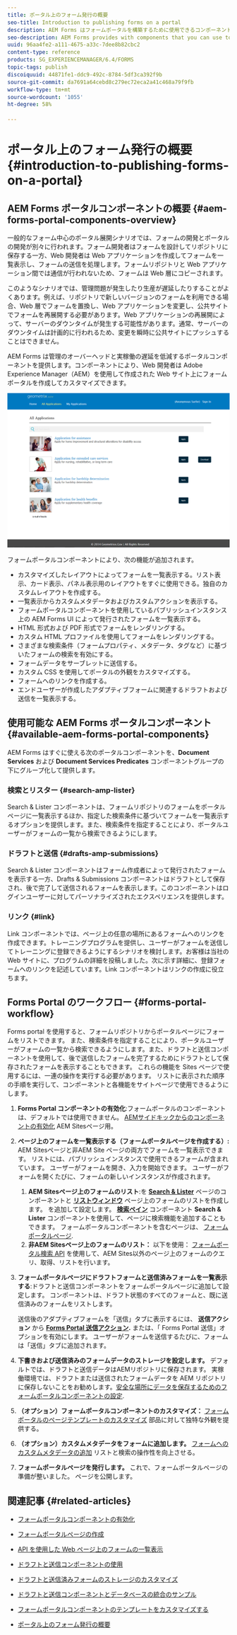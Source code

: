 ```yaml
---
title: ポータル上のフォーム発行の概要
seo-title: Introduction to publishing forms on a portal
description: AEM Forms はフォームポータルを構築するために使用できるコンポーネントを提供します。この記事では、使用可能なフォームポータルコンポーネントを紹介します。
seo-description: AEM Forms provides with components that you can use to build your forms portal. This articles introduces you to the available forms portal components.
uuid: 96aa4fe2-a111-4675-a33c-7dee8b82cbc2
content-type: reference
products: SG_EXPERIENCEMANAGER/6.4/FORMS
topic-tags: publish
discoiquuid: 44871fe1-ddc9-492c-8784-5df3ca392f9b
source-git-commit: da7691a64cebd8c279ec72eca2a41c468a79f9fb
workflow-type: tm+mt
source-wordcount: '1055'
ht-degree: 58%

---
```



# ポータル上のフォーム発行の概要 {#introduction-to-publishing-forms-on-a-portal}

## AEM Forms ポータルコンポーネントの概要 {#aem-forms-portal-components-overview}

一般的なフォーム中心のポータル展開シナリオでは、フォームの開発とポータルの開発が別々に行われます。フォーム開発者はフォームを設計してリポジトリに保存する一方、Web 開発者は Web アプリケーションを作成してフォームを一覧表示し、フォームの送信を処理します。フォームリポジトリと Web アプリケーション間では通信が行われないため、フォームは Web 層にコピーされます。

このようなシナリオでは、管理問題が発生したり生産が遅延したりすることがよくあります。例えば、リポジトリで新しいバージョンのフォームを利用できる場合、Web 層でフォームを置換し、Web アプリケーションを変更し、公共サイトでフォームを再展開する必要があります。Web アプリケーションの再展開によって、サーバーのダウンタイムが発生する可能性があります。通常、サーバーのダウンタイムは計画的に行われるため、変更を瞬時に公共サイトにプッシュすることはできません。

AEM Forms は管理のオーバーヘッドと実稼働の遅延を低減するポータルコンポーネントを提供します。コンポーネントにより、Web 開発者は Adobe Experience Manager（AEM）を使用して作成された Web サイト上にフォームポータルを作成してカスタマイズできます。

![AEM Forms ポータル](assets/aem-forms-portal.png)

フォームポータルコンポーネントにより、次の機能が追加されます。

* カスタマイズしたレイアウトによってフォームを一覧表示する。リスト表示、カード表示、パネル表示用のレイアウトをすぐに使用できる。独自のカスタムレイアウトを作成する。
* 一覧表示からカスタムメタデータおよびカスタムアクションを表示する。
* フォームポータルコンポーネントを使用しているパブリッシュインスタンス上の AEM Forms UI によって発行されたフォームを一覧表示する。
* HTML 形式および PDF 形式でフォームをレンダリングする。 
* カスタム HTML プロファイルを使用してフォームをレンダリングする。
* さまざまな検索条件（フォームプロパティ、メタデータ、タグなど）に基づいたフォームの検索を有効にする。 
* フォームデータをサーブレットに送信する。
* カスタム CSS を使用してポータルの外観をカスタマイズする。 
* フォームへのリンクを作成する。
* エンドユーザーが作成したアダプティブフォームに関連するドラフトおよび送信を一覧表示する。

## 使用可能な AEM Forms ポータルコンポーネント {#available-aem-forms-portal-components}

AEM Forms はすぐに使える次のポータルコンポーネントを、**Document Services** および **Document Services Predicates** コンポーネントグループの下にグループ化して提供します。

### 検索とリスター {#search-amp-lister}

Search &amp; Lister コンポーネントは、フォームリポジトリのフォームをポータルページに一覧表示するほか、指定した検索条件に基づいてフォームを一覧表示するオプションを提供します。また、検索条件を指定することにより、ポータルユーザーがフォームの一覧から検索できるようにします。

### ドラフトと送信 {#drafts-amp-submissions}

Search &amp; Lister コンポーネントはフォーム作成者によって発行されたフォームを表示する一方、Drafts &amp; Submissions コンポーネントはドラフトとして保存され、後で完了して送信されるフォームを表示します。このコンポーネントはログインユーザーに対してパーソナライズされたエクスペリエンスを提供します。

### リンク {#link}

Link コンポーネントでは、ページ上の任意の場所にあるフォームへのリンクを作成できます。トレーニングプログラムを提供し、ユーザーがフォームを送信してトレーニングに登録できるようにするシナリオを検討します。お客様は当社の Web サイトに、プログラムの詳細を投稿しました。次に示す詳細に、登録フォームへのリンクを記述しています。Link コンポーネントはリンクの作成に役立ちます。

## Forms Portal のワークフロー {#forms-portal-workflow}

Forms portal を使用すると、フォームリポジトリからポータルページにフォームをリストできます。 また、検索条件を指定することにより、ポータルユーザーがフォームの一覧から検索できるようにします。また、ドラフトと送信コンポーネントを使用して、後で送信したフォームを完了するためにドラフトとして保存されたフォームを表示することもできます。 これらの機能を Sites ページで使用するには、一連の操作を実行する必要があります。 リストに表示された順序の手順を実行して、コンポーネントと各機能をサイトページで使用できるようにします。

1. **Forms Portal コンポーネントの有効化**:フォームポータルのコンポーネントは、デフォルトでは使用できません。 [AEMサイドキックからのコンポーネントの有効化](/help/forms/using/enabling-forms-portal-components.md) AEM Sitesページ用。
1. **ページ上のフォームを一覧表示する（フォームポータルページを作成する）:** AEM Sitesページと非AEM Site ページの両方でフォームを一覧表示できます。 リストには、パブリッシュインスタンスで使用できるフォームが含まれています。 ユーザーがフォームを開き、入力を開始できます。 ユーザーがフォームを開くたびに、フォームの新しいインスタンスが作成されます。

   1. **AEM Sitesページ上のフォームのリスト**:を **[Search &amp; Lister](/help/forms/using/creating-form-portal-page.md)** ページのコンポーネントと **[リストウィンドウ](/help/forms/using/creating-form-portal-page.md#p-list-pane-p)** ページ上のフォームのリストを作成します。 を追加して設定します。 **[検索ペイン](/help/forms/using/creating-form-portal-page.md#search-pane)** コンポーネント **Search &amp; Lister** コンポーネントを使用して、ページに検索機能を追加することもできます。 フォームポータルコンポーネントを含むページは、 [フォームポータルページ](/help/forms/using/creating-form-portal-page.md).
   1. **非AEM Sitesページ上のフォームのリスト：** 以下を使用： [フォームポータル検索 API](/help/forms/using/listing-forms-webpage-using-apis.md) を使用して、AEM Sites以外のページ上のフォームのクエリ、取得、リストを行います。

1. **フォームポータルページにドラフトフォームと送信済みフォームを一覧表示する**:ドラフトと送信コンポーネントをフォームポータルページに追加して設定します。 コンポーネントは、ドラフト状態のすべてのフォームと、既に送信済みのフォームをリストします。

   送信後のアダプティブフォームを「送信」タブに表示するには、 **送信アクション** から **[Forms Portal 送信アクション](https://helpx.adobe.com/in/experience-manager/6-4/forms/using/configuring-submit-actions.html).** または、「 Forms Portal 送信」オプションを有効にします。 ユーザーがフォームを送信するたびに、フォームは「送信」タブに追加されます。

1. **下書きおよび送信済みのフォームデータのストレージを設定します。** デフォルトでは、ドラフトと送信データはAEMリポジトリに保存されます。 実稼働環境では、ドラフトまたは送信されたフォームデータを AEM リポジトリに保存しないことをお勧めします。[安全な場所にデータを保存するためのフォームポータルコンポーネントの設定](/help/forms/using/draft-submission-component.md#customizing-the-storage).
1. **（オプション）フォームポータルコンポーネントのカスタマイズ：**  [フォームポータルのページテンプレートのカスタマイズ](/help/forms/using/customizing-templates-forms-portal-components.md) 部品に対して独特な外観を提供する。
1. **（オプション）カスタムメタデータをフォームに追加します。** [フォームへのカスタムメタデータの追加](/help/forms/using/customizing-templates-forms-portal-components.md) リストと検索の操作性を向上させる。
1. **フォームポータルページを発行します。** これで、フォームポータルページの準備が整いました。 ページを公開します。

## 関連記事 {#related-articles}

* [フォームポータルコンポーネントの有効化](/help/forms/using/enabling-forms-portal-components.md)
* [フォームポータルページの作成](/help/forms/using/creating-form-portal-page.md)
* [API を使用した Web ページ上のフォームの一覧表示](/help/forms/using/listing-forms-webpage-using-apis.md)
* [ドラフトと送信コンポーネントの使用](/help/forms/using/draft-submission-component.md)
* [ドラフトと送信済みフォームのストレージのカスタマイズ](/help/forms/using/draft-submission-component.md#customizing-the-storage)
* [ドラフトと送信コンポーネントとデータベースの統合のサンプル](https://helpx.adobe.com/in/experience-manager/6-4/forms/using/integrate-draft-submission-database.html)

* [フォームポータルコンポーネントのテンプレートをカスタマイズする](/help/forms/using/customizing-templates-forms-portal-components.md)
* [ポータル上のフォーム発行の概要](/help/forms/using/introduction-publishing-forms.md)

